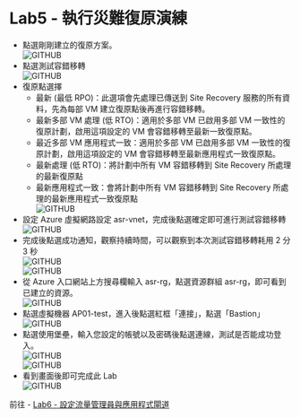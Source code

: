 # Lab5 - 執行災難復原演練

- 點選剛剛建立的復原方案。<br>
  ![GITHUB](https://github.com/BrianHsing/Azure-Migrate/blob/master/vmware-asr/images/replicate-18.png "replicate-18")<br>
- 點選測試容錯移轉<br>
  ![GITHUB](https://github.com/BrianHsing/Azure-Migrate/blob/master/vmware-asr/images/testfailover-1.png "testfailover-1")<br>
- 復原點選擇<br>
  - 最新 (最低 RPO)：此選項會先處理已傳送到 Site Recovery 服務的所有資料，先為每部 VM 建立復原點後再進行容錯移轉。<br>
  - 最新多部 VM 處理 (低 RTO)：適用於多部 VM 已啟用多部 VM 一致性的復原計劃，啟用這項設定的 VM 會容錯移轉至最新一致復原點。<br>
  - 最近多部 VM 應用程式一致：適用於多部 VM 已啟用多部 VM 一致性的復原計劃，啟用這項設定的 VM 會容錯移轉至最新應用程式一致復原點。<br>
  - 最新處理 (低 RTO)：將計劃中所有 VM 容錯移轉到 Site Recovery 所處理的最新復原點<br>
  - 最新應用程式一致：會將計劃中所有 VM 容錯移轉到 Site Recovery 所處理的最新應用程式一致復原點<br>
  ![GITHUB](https://github.com/BrianHsing/Azure-Migrate/blob/master/vmware-asr/images/testfailover-2.png "testfailover-2")<br>
- 設定 Azure 虛擬網路設定 asr-vnet，完成後點選確定即可進行測試容錯移轉<br>
  ![GITHUB](https://github.com/BrianHsing/Azure-Migrate/blob/master/vmware-asr/images/testfailover-3.png "testfailover-3")<br>
- 完成後點選成功通知，觀察持續時間，可以觀察到本次測試容錯移轉耗用 2 分 3 秒<br>
  ![GITHUB](https://github.com/BrianHsing/Azure-Migrate/blob/master/vmware-asr/images/testfailover-4.png "testfailover-4")<br>
  ![GITHUB](https://github.com/BrianHsing/Azure-Migrate/blob/master/vmware-asr/images/testfailover-5.png "testfailover-5")<br>
- 從 Azure 入口網站上方搜尋欄輸入 asr-rg，點選資源群組 asr-rg，即可看到已建立的資源。<br>
  ![GITHUB](https://github.com/BrianHsing/Azure-Migrate/blob/master/vmware-asr/images/testfailover-6.png "testfailover-6")<br>
- 點選虛擬機器 AP01-test，進入後點選紅框「連接」，點選「Bastion」<br>
  ![GITHUB](https://github.com/BrianHsing/Azure-Migrate/blob/master/vmware-asr/images/testfailover-7.png "testfailover-7")<br>
- 點選使用堡壘，輸入您設定的帳號以及密碼後點選連線，測試是否能成功登入。<br>
  ![GITHUB](https://github.com/BrianHsing/Azure-Migrate/blob/master/vmware-asr/images/testfailover-8.png "testfailover-8")<br>
  ![GITHUB](https://github.com/BrianHsing/Azure-Migrate/blob/master/vmware-asr/images/testfailover-9.png "testfailover-9")<br>
- 看到畫面後即可完成此 Lab<br>
  ![GITHUB](https://github.com/BrianHsing/Azure-Migrate/blob/master/vmware-asr/images/testfailover-10.png "testfailover-10")<br>

  
前往 - [Lab6 - 設定流量管理員與應用程式閘道](https://github.com/BrianHsing/Azure-Migrate/blob/master/vmware-asr/Lab6.md)<br>